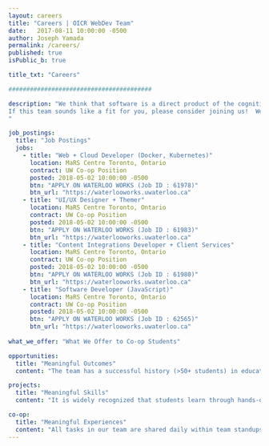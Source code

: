```yaml
---
layout: careers
title: "Careers | OICR WebDev Team"
date:   2017-08-11 10:00:00 -0500
author: Joseph Yamada
permalink: /careers/
published: true
isPublic_b: true

title_txt: "Careers"

########################################

description: "We think that software is a direct product of the cognitive processs of individuals engaged in intellect-intensive innovative teamwork, with procedures and teams designed to facilitate communication and coordination among team members engaged in closely coordinated, intellect-intensive work.  As a team, we work with a coordinated approach to deliver measurable results within a portfolio of software solutions, valuing and supporting knowledge productivity in our UX and Software Engineering knowledge and practices.  As a team, we handle the impractical with inclusion of the project and team's objective as quantification and measurement within our processes, methods, tools, program modules.  As a team we work with data values, and combinations of input data required to operate, with a continuous integration workflow to take changes to further develop product understanding, and constantly evolving and frequently updated knowledge.\\
If this team sounds like a fit for you, please consider joining us!  We are seeking great people interested in: Computer Science and Operations Research; Software Development and Engineering: Building Modern Web Applications; Modeling, Simulation, and Decision Making; Building Useful and Usable Database Systems; Building Fast and Sustainable Systems; Building Systems for Long-term Research; Designing Solutions with User-Centered Design and UX Design Approaches.
"

job_postings:
  title: "Job Postings"
  jobs:
    - title: "Web + Cloud Developer (Docker, Kubernetes)" 
      location: MaRS Centre Toronto, Ontario
      contract: UW Co-op Position
      posted: 2018-05-02 10:00:00 -0500
      btn: "APPLY ON WATERLOO WORKS (Job ID : 61978)"
      btn_url: "https://waterlooworks.uwaterloo.ca"
    - title: "UI/UX Designer + Themer" 
      location: MaRS Centre Toronto, Ontario
      contract: UW Co-op Position
      posted: 2018-05-02 10:00:00 -0500
      btn: "APPLY ON WATERLOO WORKS (Job ID : 61983)"
      btn_url: "https://waterlooworks.uwaterloo.ca"
    - title: "Content Integrations Developer + Client Services" 
      location: MaRS Centre Toronto, Ontario
      contract: UW Co-op Position
      posted: 2018-05-02 10:00:00 -0500
      btn: "APPLY ON WATERLOO WORKS (Job ID : 61980)"
      btn_url: "https://waterlooworks.uwaterloo.ca"
    - title: "Software Developer (JavaScript)" 
      location: MaRS Centre Toronto, Ontario
      contract: UW Co-op Position
      posted: 2018-05-02 10:00:00 -0500
      btn: "APPLY ON WATERLOO WORKS (Job ID : 62565)"
      btn_url: "https://waterlooworks.uwaterloo.ca"
      
what_we_offer: "What We Offer to Co-op Students"

opportunities:
  title: "Meaningful Outcomes"
  content: "The team has a successful history (>50+ students) in educating the brightest, most motivated students, and to provide those interested in science, systems design and software engineering with the knowledge, skills and experiences necessary to begin successful careers. The team's co-op term educates and prepares students with solid experiences will make them highly competitive.  The team has designed task-centered roles with training that will enable students to gain the lifelong learning skills, obtaining the practical knowledge and hands-on experiences needed for web development in whatever field.  The required on-boarding training for each major product development function of a solution provides the fundamentals and breadth; provides in-depth exploration of topics; provides relevant, practical experiences so the students will have opportunities to carry out projects, in which the students actually contribute to science and engineering projects."

projects:
  title: "Meaningful Skills"
  content: "It is widely recognized that students learn through hands-on experiences, and in these experiences, students work closely with team members to generate hypotheses, design and perform problem-solving.  And it is now widely recognized that employers are looking for students who have had experience doing actual design and codeing, working on real projects.  The team's approach is to help students learn how to perform tasks by experiencing it.  Tasks are typically performed in sandbox virtual computing environments with safe Git Repository copies of full systems, and this provides students with the skill sets needed to run full-stack systems to apply creativity with full-ownership. Tasks are applicable to anything online, using modern, online systems to create continuous integration towards higher quality and productivity. Feedback into the work processes is not only encouraged, it is part of the team's work process, to which students that learn will transfer this knowledge to new students during the end-of-term student-lead on-boarding training operation.  "

co-op:
  title: "Meaningful Experiences"
  content: "All tasks in our team are shared daily within team standups on an active Scrum. Students are not limited to reading about how to do tasks because the team needs and provides opportunities for students to explore methods and deliver solution deliverables.  Students can also take multiple roles, in which students will work with a senior full-time member for deeper dives into areas of interest. These mentoring opportunities can be designed to expand on and complement specific areas that meet the student’s learning and career goals. The team provides many opportunities to work with research teams, and international projects around the world that aid in producing meaningful outcomes. The team will work closely with individual students to identify opportunities that allow them to explore their interests and might include working directly with OICR teams who are actively conducting research, or participating in formal experiments, such as those supported by the Ontario's MRI; US's NIH; and UK's Sanger Wellcome Trust. The team also works in support from BioTalent Canada."
---
```

